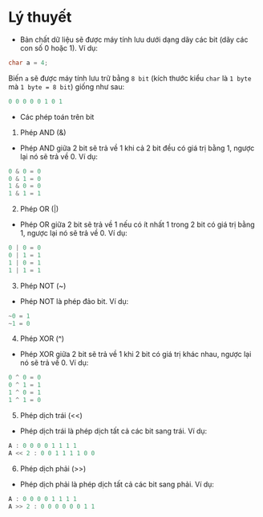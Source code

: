 # Lý thuyết

- Bản chất dữ liệu sẽ được máy tính lưu dưới dạng dãy các bit (dãy các con số 0 hoặc 1). Ví dụ:

```c++
char a = 4;
```

Biến `a` sẽ được máy tính lưu trữ bằng `8 bit` (kích thước kiểu `char` là `1 byte` mà `1 byte = 8 bit`) giống như sau:

```c++
0 0 0 0 0 1 0 1
```

- Các phép toán trên bit

1. Phép AND (&)

- Phép AND giữa 2 bit sẽ trả về 1 khi cả 2 bit đều có giá trị bằng 1, ngược lại nó sẽ trả về 0. Ví dụ:

```c++
0 & 0 = 0
0 & 1 = 0
1 & 0 = 0
1 & 1 = 1
```

2. Phép OR (|)

- Phép OR giữa 2 bit sẽ trả về 1 nếu có ít nhất 1 trong 2 bit có giá trị bằng 1, ngược lại nó sẽ trả về 0. Ví dụ:

```c++
0 | 0 = 0
0 | 1 = 1
1 | 0 = 1
1 | 1 = 1
```

3. Phép NOT (~)

- Phép NOT là phép đảo bit. Ví dụ:

```c++
~0 = 1
~1 = 0
```

4. Phép XOR (^)

- Phép XOR giữa 2 bit sẽ trả về 1 khi 2 bit có giá trị khác nhau, ngược lại nó sẽ trả về 0. Ví dụ:

```c++
0 ^ 0 = 0
0 ^ 1 = 1
1 ^ 0 = 1
1 ^ 1 = 0
```

5. Phép dịch trái (<<)

- Phép dịch trái là phép dịch tất cả các bit sang trái. Ví dụ:

```c++
A : 0 0 0 0 1 1 1 1
A << 2 : 0 0 1 1 1 1 0 0
```

6. Phép dịch phải (>>)

- Phép dịch phải là phép dịch tất cả các bit sang phải. Ví dụ:

```c++
A : 0 0 0 0 1 1 1 1
A >> 2 : 0 0 0 0 0 0 1 1
```
